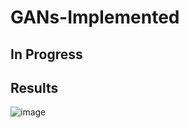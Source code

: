 # GANs-Implemented
## In Progress
## Results
![image](https://user-images.githubusercontent.com/103068685/230768357-b60a8785-b688-4aa6-8039-ce0754789726.png)
